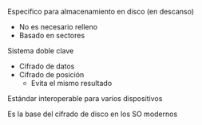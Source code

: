 Especifico para almacenamiento en disco (en descanso)
- No es necesario relleno
- Basado en sectores


Sistema doble clave 
- Cifrado de datos
- Cifrado de posición
	- Evita el mismo resultado 

Estándar interoperable para varios dispositivos

Es la base del cifrado de disco en los SO modernos